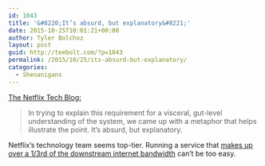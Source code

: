 ```yaml
---
id: 1043
title: '&#8220;It’s absurd, but explanatory&#8221;'
date: 2015-10-25T10:01:21+00:00
author: Tyler Bolchoz
layout: post
guid: http://teebolt.com/?p=1043
permalink: /2015/10/25/its-absurd-but-explanatory/
categories:
  - Shenanigans
---
```

[The Netflix Tech Blog:](http://techblog.netflix.com/2015/10/flux-new-approach-to-system-intuition.html)

> In trying to explain this requirement for a visceral, gut-level understanding of the system, we came up with a metaphor that helps illustrate the point. It’s absurd, but explanatory.

Netflix&#8217;s technology team seems top-tier. Running a service that [makes up over a 1/3rd of the downstream internet bandwidth](http://variety.com/2015/digital/news/netflix-bandwidth-usage-internet-traffic-1201507187/) can&#8217;t be too easy.